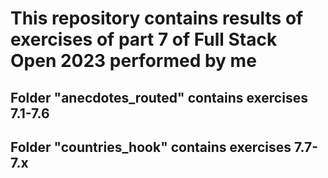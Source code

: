# This repository contains results of exercises of part 7 of Full Stack Open 2023 performed by me

## Folder "anecdotes_routed" contains exercises 7.1-7.6

## Folder "countries_hook" contains exercises 7.7-7.x
